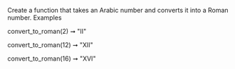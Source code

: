 Create a function that takes an Arabic number and converts it into a Roman number.
Examples

convert_to_roman(2) ➞ "II"

convert_to_roman(12) ➞ "XII"

convert_to_roman(16) ➞ "XVI"